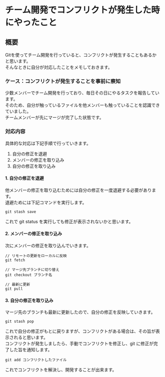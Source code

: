 # チーム開発でコンフリクトが発生した時にやったこと
## 概要
Gitを使ってチーム開発を行っていると、コンフリクトが発生することもあるかと思います。  
そんなときに自分が対応したことをメモしておきます。  

### ケース：コンフリクトが発生することを事前に察知
少数メンバーでチーム開発を行っており、毎日その日にやるタスクを報告しています。  
そのため、自分が触っているファイルを他メンバーも触っていることを認識できていました。  
チームメンバーが先にマージが完了した状態です。

### 対応内容
具体的な対応は下記手順で行っていきます。
1. 自分の修正を退避
2. メンバーの修正を取り込み
3. 自分の修正を取り込み

#### 1. 自分の修正を退避
他メンバーの修正を取り込むためには自分の修正を一度退避する必要があります。  
退避ためには下記コマンドを実行します。

```
git stash save
```

これで git status を実行しても修正が表示されないかと思います。

#### 2. メンバーの修正を取り込み
次にメンバーの修正を取り込んでいきます。  

```
// リモートの更新をローカルに反映
git fetch

// マージ先ブランチに切り替え
git checkout ブランチ名

// 最新に更新
git pull
```

#### 3. 自分の修正を取り込み
マージ先のブランチも最新に更新したので、自分の修正を反映していきます。

```
git stash pop
```

これで自分の修正がもとに戻りますが、コンフリクトがある場合は、その旨が表示されると思います。  
コンフリクトが発生しましたら、手動でコンフリクトを修正し、git に修正が完了した旨を通知します。

```
git add コンフリクトしたファイル
```

これでコンフリクトを解決し、開発することが出来ます。